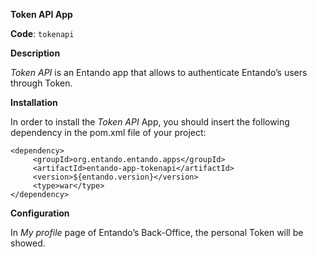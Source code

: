 **Token API App**

**Code**: ```tokenapi```

**Description**

_Token API_ is an Entando app that allows to authenticate Entando’s users through Token.

**Installation**

In order to install the _Token API_ App, you should insert the following dependency in the pom.xml file of your project:

```
<dependency>
     <groupId>org.entando.entando.apps</groupId>
     <artifactId>entando-app-tokenapi</artifactId>
     <version>${entando.version}</version>
     <type>war</type>
</dependency>
```

**Configuration**

In _My profile_ page of Entando’s Back-Office, the personal Token will be showed.
